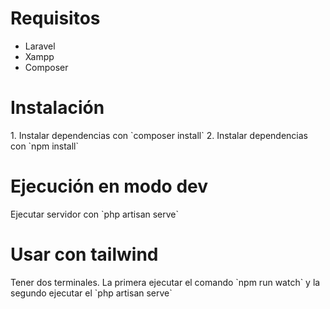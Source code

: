 <h1>Requisitos</h1>
<ul>
    <li>Laravel</li>
    <li>Xampp</li>
    <li>Composer</li>
</ul>
<h1>Instalación</h1>
1. Instalar dependencias con `composer install`
2. Instalar dependencias con `npm install`
<br>
<h1>Ejecución en modo dev</h1>
Ejecutar servidor con `php artisan serve`
<h1>Usar con tailwind</h1>
Tener dos terminales. La primera ejecutar el comando `npm run watch` y la segundo ejecutar el `php artisan serve`
